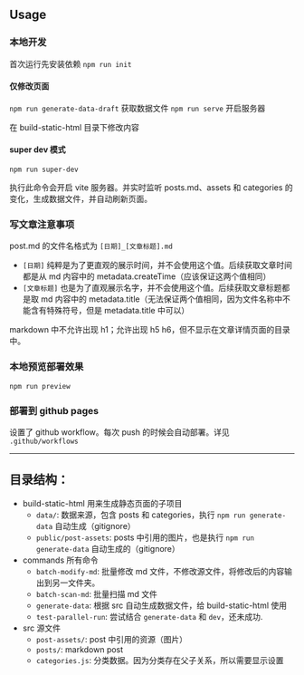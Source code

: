 ## Usage

### 本地开发

首次运行先安装依赖 `npm run init`

#### 仅修改页面

`npm run generate-data-draft` 获取数据文件
`npm run serve` 开启服务器

在 build-static-html 目录下修改内容

#### super dev 模式

`npm run super-dev`

执行此命令会开启 vite 服务器。并实时监听 posts.md、assets 和 categories 的变化，生成数据文件，并自动刷新页面。

### 写文章注意事项

post.md 的文件名格式为 `[日期]_[文章标题].md`

- `[日期]` 纯粹是为了更直观的展示时间，并不会使用这个值。后续获取文章时间都是从 md 内容中的 metadata.createTime（应该保证这两个值相同）
- `[文章标题]` 也是为了直观展示名字，并不会使用这个值。后续获取文章标题都是取 md 内容中的 metadata.title（无法保证两个值相同，因为文件名称中不能含有特殊符号，但是 metadata.title 中可以）

markdown 中不允许出现 h1；允许出现 h5 h6，但不显示在文章详情页面的目录中。

### 本地预览部署效果

`npm run preview`

### 部署到 github pages

设置了 github workflow。每次 push 的时候会自动部署。详见 `.github/workflows`

---

## 目录结构：

- build-static-html 用来生成静态页面的子项目
  - `data/`: 数据来源，包含 posts 和 categories，执行 `npm run generate-data` 自动生成（gitignore）
  - `public/post-assets`: posts 中引用的图片，也是执行 `npm run generate-data` 自动生成的（gitignore）
- commands 所有命令
  - `batch-modify-md`: 批量修改 md 文件，不修改源文件，将修改后的内容输出到另一文件夹。
  - `batch-scan-md`: 批量扫描 md 文件
  - `generate-data`: 根据 src 自动生成数据文件，给 build-static-html 使用
  - `test-parallel-run`: 尝试结合 `generate-data` 和 `dev`，还未成功.
- src 源文件
  - `post-assets/`: post 中引用的资源（图片）
  - `posts/`: markdown post
  - `categories.js`: 分类数据。因为分类存在父子关系，所以需要显示设置
